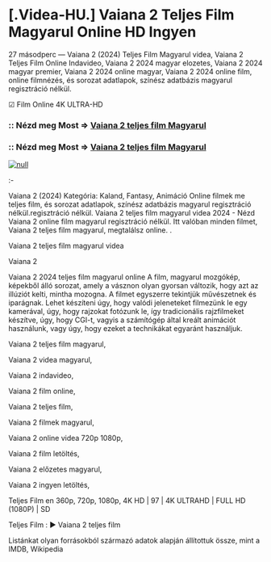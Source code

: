 # [.Videa-HU.] Vaiana 2 Teljes Film Magyarul Online HD Ingyen

27 másodperc — Vaiana 2 (2024) Teljes Film Magyarul videa, Vaiana 2 Teljes Film Online Indavideo, Vaiana 2 2024 magyar elozetes, Vaiana 2 2024 magyar premier, Vaiana 2 2024 online magyar, Vaiana 2 2024 online film, online filmnézés, és sorozat adatlapok, színész adatbázis magyarul regisztráció nélkül.

☑ Film Online 4K ULTRA-HD

### :: Nézd meg Most => [Vaiana 2 teljes film Magyarul](https://t.co/lIuTbfix1j)

### :: Nézd meg Most => [Vaiana 2 teljes film Magyarul](https://t.co/lIuTbfix1j)

[![null](https://static.wixstatic.com/media/855a25_043b5abeb4ae4d35ac003198e7fe56ed~mv2.gif)](https://t.co/lIuTbfix1j)

:-

Vaiana 2 (2024) Kategória: Kaland, Fantasy, Animáció Online filmek me teljes film, és sorozat adatlapok, színész adatbázis magyarul regisztráció nélkül.regisztráció nélkül. Vaiana 2 teljes film magyarul videa 2024 - Nézd Vaiana 2 online film magyarul regisztráció nélkül. Itt valóban minden filmet, Vaiana 2 teljes film magyarul, megtalálsz online.
.

Vaiana 2 teljes film magyarul videa

Vaiana 2

Vaiana 2 2024 teljes film magyarul online A film, magyarul mozgókép, képekből álló sorozat, amely a vásznon olyan gyorsan változik, hogy azt az illúziót kelti, mintha mozogna. A filmet egyszerre tekintjük művészetnek és iparágnak. Lehet készíteni úgy, hogy valódi jeleneteket filmezünk le egy kamerával, úgy, hogy rajzokat fotózunk le, így tradicionális rajzfilmeket készítve, úgy, hogy CGI-t, vagyis a számítógép által kreált animációt használunk, vagy úgy, hogy ezeket a technikákat egyaránt használjuk.

Vaiana 2 teljes film magyarul,

Vaiana 2 videa magyarul,

Vaiana 2 indavideo,

Vaiana 2 film online,

Vaiana 2 teljes film,

Vaiana 2 filmek magyarul,

Vaiana 2 online videa 720p 1080p,

Vaiana 2 film letöltés,

Vaiana 2 előzetes magyarul,

Vaiana 2 ingyen letöltés,

Teljes Film en 360p, 720p, 1080p, 4K HD | 97 | 4K ULTRAHD | FULL HD (1080P) | SD

Teljes Film : ► Vaiana 2 teljes film

Listánkat olyan forrásokból származó adatok alapján állítottuk össze, mint a IMDB, Wikipedia
